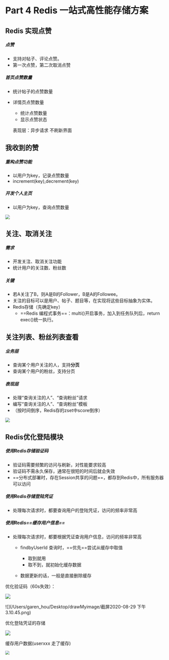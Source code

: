 # Part 4 **Redis** 一站式高性能存储方案

## **Redis 实现点赞**

##### 点赞

- 支持对帖子、评论点赞。
- 第一次点赞，第二次取消点赞

##### 首页点赞数量

- 统计帖子的点赞数量

- 详情页点赞数量
  
  - 统计点赞数量
  - 显示点赞状态
  
  表现层：异步请求 不刷新界面



## **我收到的赞**

##### 重构点赞功能

- 以用户为key，记录点赞数量
- increment(key),decrement(key)

##### 开发个人主页

- 以用户为key，查询点赞数量

<img src="https://img.garenhou.com/%E6%88%AA%E5%B1%8F2020-08-28%20%E4%B8%8B%E5%8D%882.29.39.png" style="zoom:87%;" />

## **关注、取消关注**

##### 需求

- 开发关注、取消关注功能
- 统计用户的关注数、粉丝数

##### 关键

- 若A关注了B，则A是B的Follower，B是A的Followee。
- 关注的目标可以是用户、帖子、题目等，在实现将这些目标抽象为实体。
- Redis存储（先确定key）
  - ==Redis 编程式事务==：multi()开启事务，加入到任务队列后，return exec()统一执行。



## **关注列表、粉丝列表查看**

##### 业务层

- 查询某个用户关注的人，支持**分页**
- 查询某个用户的粉丝，支持分页

##### 表现层

- 处理“查询关注的人”、“查询粉丝”请求
- 编写“查询关注的人”、“查询粉丝”模板
- （按时间倒序，Redis存的zset中score倒序）

<img src="/Users/garen_hou/Desktop/drawMyimage/截屏2020-08-29 上午1.09.22.png" style="zoom:87%;" />

## **Redis优化登陆模块**

##### 使用Redis存储验证码

- 验证码需要频繁的访问与刷新，对性能要求较高
- 验证码不需永久保存，通常在很短的时间后就会失效
- ==分布式部署时，存在Session共享的问题==，都存到Redis中，所有服务器可以访问

##### 使用Redis存储登陆凭证

- 处理每次请求时，都要查询用户的登陆凭证，访问的频率非常高

##### 使用Redis==缓存用户信息==

- 处理每次请求时，都要根据凭证查询用户信息，访问的频率非常高

  - findbyUserId 查询时，==优先==尝试从缓存中取值
    - 取到就用
    - 取不到，就初始化缓存数据

  - 数据更新的话，一般是直接删除缓存

优化验证码（60s失效）：

<img src="/Users/garen_hou/Desktop/drawMyimage/截屏2020-08-29 下午3.09.31.png" style="zoom:100%;" />

![](/Users/garen_hou/Desktop/drawMyimage/截屏2020-08-29 下午3.10.45.png)

优化登陆凭证的存储

<img src="/Users/garen_hou/Desktop/drawMyimage/截屏2020-08-29 下午3.40.30.png" style="zoom:100%;" />

缓存用户数据(userxxx 走了缓存)

<img src="/Users/garen_hou/Desktop/drawMyimage/截屏2020-08-29 下午4.34.51.png" style="zoom:80%;" />


